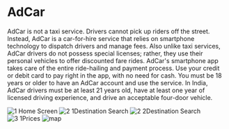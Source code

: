 # AdCar
AdCar is not a taxi service. Drivers cannot pick up riders off the street. Instead, AdCar is a car-for-hire service that relies on smartphone technology to dispatch drivers and manage fees. Also unlike taxi services, AdCar drivers do not possess special licenses; rather, they use their personal vehicles to offer discounted fare rides. 
AdCar's smartphone app takes care of the entire ride-hailing and payment process. Use your credit or debit card to pay right in the app, with no need for cash.
You must be 18 years or older to have an AdCar account and use the service. In India, AdCar drivers must be at least 21 years old, have at least one year of licensed driving experience, and drive an acceptable four-door vehicle.

![1 Home Screen](https://user-images.githubusercontent.com/46266480/112363256-4e1aef00-8cfb-11eb-8dc6-0fc2c3a5f47a.png)
![2 1Destination Search](https://user-images.githubusercontent.com/46266480/112363278-5410d000-8cfb-11eb-8b04-45588ec4eaee.png)
![2 2Destination Search](https://user-images.githubusercontent.com/46266480/112363303-58d58400-8cfb-11eb-88f8-0da6cd812cd0.png)
![3 1Prices](https://user-images.githubusercontent.com/46266480/112363330-63901900-8cfb-11eb-83d1-ab79022841df.png)
![map](https://user-images.githubusercontent.com/46266480/112363379-70ad0800-8cfb-11eb-91e7-f68340874e6b.jpg)
